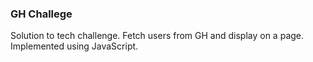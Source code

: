 ### GH Challege

Solution to tech challenge. Fetch users from GH and display on a page. Implemented using JavaScript.
